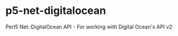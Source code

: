 p5-net-digitalocean
===================

Perl5 Net::DigitalOcean API - For working with Digital Ocean's API v2
